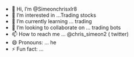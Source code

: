 - 👋 Hi, I’m @Simeonchrisxlr8
- 👀 I’m interested in ...Trading stocks
- 🌱 I’m currently learning ... trading
- 💞️ I’m looking to collaborate on ... trading bots
- 📫 How to reach me ... @chris_simeon2 ( twitter)
- 😄 Pronouns: ... he
- ⚡ Fun fact: ...

<!---
Simeonchrisxlr8/Simeonchrisxlr8 is a ✨ special ✨ repository because its `README.md` (this file) appears on your GitHub profile.
You can click the Preview link to take a look at your changes.
--->

